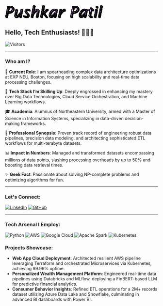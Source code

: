 
![Description of GIF](https://github.com/patil-pus/patil-pus/blob/main/text.gif?raw=true)

## Hello, Tech Enthusiasts! 👨‍💻🚀

![Visitors](https://visitor-badge.glitch.me/badge?page_id=pushkarpatil1.pushkarpatil1)

---

### Who am I?

🔭 **Current Role**: I am spearheading complex data architecture optimizations at EXP NEU, Boston, focusing on high scalability and real-time data processing challenges.

🌱 **Tech Stack I’m Skilling Up**: Deeply engrossed in enhancing my mastery over Big Data Technologies, Cloud Service Orchestration, and Machine Learning workflows.

🎓 **Academia**: Alumnus of Northeastern University, armed with a Master of Science in Information Systems, specializing in data-driven decision-making frameworks.

💼 **Professional Synopsis**: Proven track record of engineering robust data pipelines, precision data modeling, and architecting sophisticated ETL workflows for multi-terabyte datasets.

📊 **Impact in Numbers**: Managed and transformed datasets encompassing millions of data points, slashing processing overheads by up to 50% and boosting data retrieval times.

✨ **Geek Fact**: Passionate about solving NP-complete problems and optimizing algorithms for fun.

---

### Let's Connect:

[![LinkedIn][1.1]][1]  [![GitHub][2.2]][2]

[1.1]: https://i.stack.imgur.com/gVE0j.png "Connect with me on LinkedIn"
[1]: https://linkedin.com/in/pushkarpatil1
[2.2]: https://i.stack.imgur.com/tskMh.png "Follow me on GitHub"
[2]: https://github.com/pushkarpatil1

---

### Tech Arsenal I Employ:

![Python](https://img.shields.io/badge/-Python-black?style=flat-square&logo=python)
![AWS](https://img.shields.io/badge/-AWS-black?style=flat-square&logo=amazonaws)
![Google Cloud](https://img.shields.io/badge/-Google%20Cloud-black?style=flat-square&logo=googlecloud)
![Apache Spark](https://img.shields.io/badge/-Apache%20Spark-black?style=flat-square&logo=apachespark)
![Kubernetes](https://img.shields.io/badge/-Kubernetes-black?style=flat-square&logo=kubernetes)

### Projects Showcase:

- **Web App Cloud Deployment**: Architected resilient AWS pipeline leveraging Terraform and orchestrated Microservices via Kubernetes, achieving 99.99% uptime.
- **Personalized Wealth Management Platform**: Engineered real-time data pipelines using Databricks and MLflow, deploying a FinBERT-based LLM for predictive financial analytics.
- **Consumer Behavior Insights**: Refined ETL operations for a 2M+ records dataset utilizing Azure Data Lake and Snowflake, culminating in advanced BI dashboards with Power BI.

